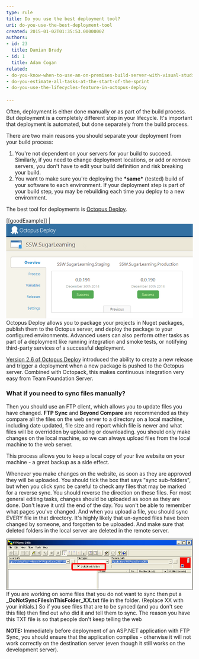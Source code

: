 ```yaml
---
type: rule
title: Do you use the best deployment tool?
uri: do-you-use-the-best-deployment-tool
created: 2015-01-02T01:35:53.0000000Z
authors:
- id: 23
  title: Damian Brady
- id: 1
  title: Adam Cogan
related:
- do-you-know-when-to-use-an-on-premises-build-server-with-visual-studio-online
- do-you-estimate-all-tasks-at-the-start-of-the-sprint
- do-you-use-the-lifecycles-feature-in-octopus-deploy

---
```


Often, deployment is either done manually or as part of the build process. But deployment is a completely different step in your lifecycle. It's important that deployment is automated, but done separately from the build process.
 
There are two main reasons you should separate your deployment from your build process:

1. You're not dependent on your servers for your build to succeed. Similarly, if you need to change deployment locations, or add or remove servers, you don't have to edit your build definition and risk breaking your build.
2. You want to make sure you're deploying the  **\*same\*** (tested) build of your software to each environment. If your deployment step is part of your build step, you may be rebuilding each time you deploy to a new environment.


The best tool for deployments is [Octopus Deploy](https://octopus.com/).
 
[[goodExample]]
| ![SSW uses Octopus Deploy to deploy Sugar Learning](SugarLearningOctopus.png)
Octopus Deploy allows you to package your projects in Nuget packages, publish them to the Octopus server, and deploy the package to your configured environments. Advanced users can also perform other tasks as part of a deployment like running integration and smoke tests, or notifying third-party services of a successful deployment.

[Version 2.6 of Octopus Deploy](https://octopus.com/blog/2.6) introduced the ability to create a new release and trigger a deployment when a new package is pushed to the Octopus server. Combined with Octopack, this makes continuous integration very easy from Team Foundation Server.

### What if you need to sync files manually?


Then you should use an FTP client, which allows you to update files you have changed.  **FTP Sync** and  **Beyond Compare** are recommended as they compare all the files on the web server to a directory on a local machine, including date updated, file size and report which file is newer and what files will be overridden by uploading or downloading. you should only make changes on the local machine, so we can always upload files from the local machine to the web server.

This process allows you to keep a local copy of your live website on your machine - a great backup as a side effect.

Whenever you make changes on the website, as soon as they are approved they will be uploaded. You should tick the box that says "sync sub-folders", but when you click sync be careful to check any files that may be marked for a reverse sync. You should reverse the direction on these files. For most general editing tasks, changes should be uploaded as soon as they are done. Don't leave it until the end of the day. You won't be able to remember what pages you've changed. And when you upload a file, you should sync EVERY file in that directory. It's highly likely that un-synced files have been changed by someone, and forgotten to be uploaded. And make sure that deleted folders in the local server are deleted in the  remote server.
 
![](ticksubfolders.jpg) 
If you are working on some files that you do not want to sync then put a  **\_DoNotSyncFilesInThisFolder\_XX.txt** file in the folder. (Replace XX with your initials.) So if you see files that are to be synced (and you don't see this file) then find out who did it and tell them to sync. The reason you have this TXT file is so that people don't keep telling the web

**NOTE:** Immediately before deployment of an ASP.NET application with FTP Sync, you should ensure that the application compiles - otherwise it will not work correctly on the destination server (even though it still works on the development server).
